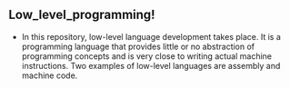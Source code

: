 ## Low_level_programming!


- In this repository, low-level language development takes place. It is a programming language that provides little or no abstraction of programming concepts and is very close to writing actual machine instructions. Two examples of low-level languages ​​are assembly and machine code.
